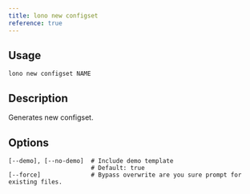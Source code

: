 ```yaml
---
title: lono new configset
reference: true
---
```


## Usage

    lono new configset NAME

## Description

Generates new configset.


## Options

```
[--demo], [--no-demo]  # Include demo template
                       # Default: true
[--force]              # Bypass overwrite are you sure prompt for existing files.
```

